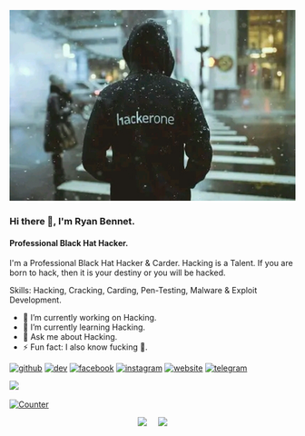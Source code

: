 ![R4950MW4R3.jpg](https://raw.githubusercontent.com/R4950MW4R3/R4950MW4R3/main/R4950MW4R3.jpg)
### Hi there 👋, I'm Ryan Bennet. 
#### Professional Black Hat Hacker.

I'm a Professional Black Hat Hacker & Carder. Hacking is a Talent. If you are born to hack, then it is your destiny or you will be hacked.

Skills: Hacking, Cracking, Carding, Pen-Testing, Malware & Exploit Development.

- 🔭 I’m currently working on Hacking. 
- 🌱 I’m currently learning Hacking. 
- 💬 Ask me about Hacking. 
- ⚡ Fun fact: I also know fucking 🤣. 


[<img src='https://cdn.jsdelivr.net/npm/simple-icons@3.0.1/icons/github.svg' alt='github' height='40'>](https://github.com/R4950MW4R3)  [<img src='https://cdn.jsdelivr.net/npm/simple-icons@3.0.1/icons/dev-dot-to.svg' alt='dev' height='40'>](https://dev.to/R4950MW4R3)  [<img src='https://cdn.jsdelivr.net/npm/simple-icons@3.0.1/icons/facebook.svg' alt='facebook' height='40'>](https://www.facebook.com/permission.denied.101)  [<img src='https://cdn.jsdelivr.net/npm/simple-icons@3.0.1/icons/instagram.svg' alt='instagram' height='40'>](https://www.instagram.com/permission.denied.101/)  [<img src='https://cdn.jsdelivr.net/npm/simple-icons@3.0.1/icons/icloud.svg' alt='website' height='40'>](https://ryanbennet.me)  [<img src='https://cdn.jsdelivr.net/npm/simple-icons@3.0.1/icons/telegram.svg' alt='telegram' height='40'>](https://t.me/r4950mw4r3)  


<a href="https://github.com/R4950MW4R3"><img width=550 src="https://github-profile-trophy.vercel.app/?username=R4950MW4R3&theme=radical&no-frame=true&title=Followers,Stars,Commit,Repository,Issues"/></a>


<a href="https://github.com/R4950MW4R3"><img height="25" title="Counter" src="https://komarev.com/ghpvc/?username=R4950MW4R3&color=blueviolet&style=flat-square"></a>

<p align="center"><a href="https://github.com/R4950MW4R3">
<img height="165" src="https://github-readme-stats.vercel.app/api?username=R4950MW4R3&show_icons=true&include_all_commits=true&theme=radical&cache_seconds=3200&hide_border=true" /></a>
&nbsp;&nbsp;&nbsp;
<a href="https://github.com/R4950MW4R3"><img src="https://github-readme-stats.vercel.app/api/top-langs/?username=R4950MW4R3&layout=compact&theme=radical&hide_border=true" />
</a></p>
